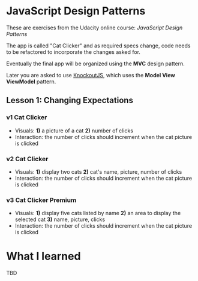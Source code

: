 # JavaScript Design Patterns

These are exercises from the Udacity online course: _JavaScript Design Patterns_

The app is called "Cat Clicker" and as required specs change, code needs to be refactored to incorporate the changes asked for.

Eventually the final app will be organized using the **MVC** design pattern.

Later you are asked to use [KnockoutJS](http://knockoutjs.com/), which uses the **Model View ViewModel** pattern.

## Lesson 1: Changing Expectations
### v1 Cat Clicker
* Visuals: **1)** a picture of a cat **2)** number of clicks
* Interaction: the number of clicks should increment when the cat picture is clicked

### v2 Cat Clicker
* Visuals: **1)** display two cats **2)** cat's name, picture, number of clicks
* Interaction: the number of clicks should increment when the cat picture is clicked

### v3 Cat Clicker Premium
* Visuals: **1)** display five cats listed by name **2)** an area to display the selected cat **3)** name, picture, clicks
* Interaction: the number of clicks should increment when the cat picture is clicked

# What I learned

TBD